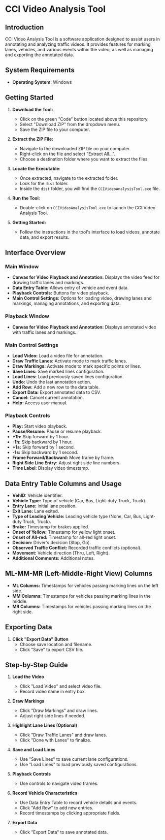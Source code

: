 # CCI Video Analysis Tool

## Introduction
CCI Video Analysis Tool is a software application designed to assist users in annotating and analyzing traffic videos. It provides features for marking lanes, vehicles, and various events within the video, as well as managing and exporting the annotated data.

## System Requirements
- **Operating System:** Windows

## Getting Started
1. **Download the Tool:**
   - Click on the green "Code" button located above this repository.
   - Select "Download ZIP" from the dropdown menu.
   - Save the ZIP file to your computer.

2. **Extract the ZIP File:**
   - Navigate to the downloaded ZIP file on your computer.
   - Right-click on the file and select "Extract All...".
   - Choose a destination folder where you want to extract the files.

3. **Locate the Executable:**
   - Once extracted, navigate to the extracted folder.
   - Look for the `dist` folder.
   - Inside the `dist` folder, you will find the `CCIVideoAnalysisTool.exe` file.

4. **Run the Tool:**
   - Double-click on `CCIVideoAnalysisTool.exe` to launch the CCI Video Analysis Tool.

5. **Getting Started:**
   - Follow the instructions in the tool's interface to load videos, annotate data, and export results.

## Interface Overview

### Main Window
- **Canvas for Video Playback and Annotation:** Displays the video feed for drawing traffic lanes and markings.
- **Data Entry Table:** Allows entry of vehicle and event data.
- **Playback Controls:** Buttons for video playback.
- **Main Control Settings:** Options for loading video, drawing lanes and markings, managing annotations, and exporting data.

### Playback Window
- **Canvas for Video Playback and Annotation:** Displays annotated video with traffic lanes and markings.

### Main Control Settings
- **Load Video:** Load a video file for annotation.
- **Draw Traffic Lanes:** Activate mode to mark traffic lanes.
- **Draw Markings:** Activate mode to mark specific points or lines.
- **Save Lines:** Save marked lines configuration.
- **Load Lines:** Load previously saved lines configuration.
- **Undo:** Undo the last annotation action.
- **Add Row:** Add a new row to the data table.
- **Export Data:** Export annotated data to CSV.
- **Cancel:** Cancel current annotation.
- **Help:** Access user manual.

### Playback Controls
- **Play:** Start video playback.
- **Pause/Resume:** Pause or resume playback.
- **+1h:** Skip forward by 1 hour.
- **-1h:** Skip backward by 1 hour.
- **+1s:** Skip forward by 1 second.
- **-1s:** Skip backward by 1 second.
- **Frame Forward/Backward:** Move frame by frame.
- **Right Side Line Entry:** Adjust right side line numbers.
- **Time Label:** Display video timestamp.

## Data Entry Table Columns and Usage
- **VehID:** Vehicle identifier.
- **Vehicle Type:** Type of vehicle (Car, Bus, Light-duty Truck, Truck).
- **Entry Lane:** Initial lane position.
- **Exit Lane:** Lane exited.
- **Type of Leading Vehicle:** Leading vehicle type (None, Car, Bus, Light-duty Truck, Truck).
- **Brake:** Timestamp for brakes applied.
- **Onset of Yellow:** Timestamp for yellow light onset.
- **Onset of All-red:** Timestamp for all-red light onset.
- **Decision:** Driver's decision (Stop, Go).
- **Observed Traffic Conflict:** Recorded traffic conflicts (optional).
- **Movement:** Vehicle direction (Thru, Left, Right).
- **Additional Comments:** Additional notes.

## ML-MM-MR (Left-Middle-Right View) Columns
- **ML Columns:** Timestamps for vehicles passing marking lines on the left side.
- **MM Columns:** Timestamps for vehicles passing marking lines in the middle.
- **MR Columns:** Timestamps for vehicles passing marking lines on the right side.

## Exporting Data
1. **Click "Export Data" Button**
   - Choose save location and filename.
   - Click "Save" to export CSV file.

## Step-by-Step Guide
1. **Load the Video**
   - Click "Load Video" and select video file.
   - Record video name in entry box.

2. **Draw Markings**
   - Click "Draw Markings" and draw lines.
   - Adjust right side lines if needed.

3. **Highlight Lane Lines (Optional)**
   - Click "Draw Traffic Lanes" and draw lanes.
   - Click "Done with Lanes" to finalize.

4. **Save and Load Lines**
   - Use "Save Lines" to save current lane configurations.
   - Use "Load Lines" to load previously saved configurations.

5. **Playback Controls**
   - Use controls to navigate video frames.

6. **Record Vehicle Characteristics**
   - Use Data Entry Table to record vehicle details and events.
   - Click "Add Row" to add new entries.
   - Record timestamps by clicking appropriate fields.

7. **Export Data**
   - Click "Export Data" to save annotated data.
